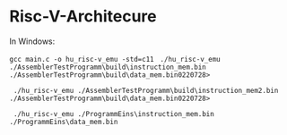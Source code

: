 # Risc-V-Architecure

In Windows: 

  ``` gcc main.c -o hu_risc-v_emu -std=c11 ```
 ``` ./hu_risc-v_emu ./AssemblerTestProgramm\build\instruction_mem.bin ./AssemblerTestProgramm\build\data_mem.bin0220728>```


 ``` ./hu_risc-v_emu ./AssemblerTestProgramm\build\instruction_mem2.bin ./AssemblerTestProgramm\build\data_mem.bin0220728>```

 ``` ./hu_risc-v_emu ./ProgrammEins\instruction_mem.bin ./ProgrammEins\data_mem.bin``` 
